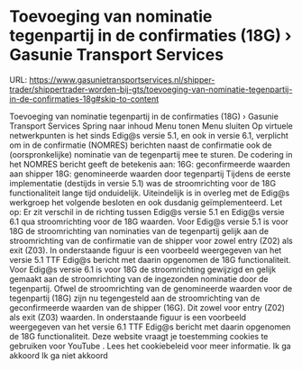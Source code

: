 # Toevoeging van nominatie tegenpartij in de confirmaties (18G) › Gasunie Transport Services

URL: https://www.gasunietransportservices.nl/shipper-trader/shippertrader-worden-bij-gts/toevoeging-van-nominatie-tegenpartij-in-de-confirmaties-18g#skip-to-content

Toevoeging van nominatie tegenpartij in de confirmaties (18G) › Gasunie Transport Services
Spring naar inhoud
Menu tonen
Menu sluiten
Op virtuele netwerkpunten is het sinds Edig@s versie 5.1, en ook in versie 6.1, verplicht om in de
confirmatie
(NOMRES) berichten naast de
confirmatie
ook de (oorspronkelijke)
nominatie
van de tegenpartij mee te sturen. De codering in het NOMRES bericht geeft de betekenis aan:
16G: geconfirmeerde waarden aan shipper
18G: genomineerde waarden door tegenpartij
Tijdens de eerste implementatie (destijds in versie 5.1) was de stroomrichting voor de 18G functionaliteit lange tijd onduidelijk. Uiteindelijk is in overleg met de Edig@s werkgroep het volgende besloten en ook dusdanig geïmplementeerd.
Let op:
Er zit verschil in de richting tussen Edig@s versie 5.1 en Edig@s versie 6.1 qua stroomrichting voor de 18G waarden.
Voor Edig@s versie 5.1 is voor 18G de stroomrichting van nominaties van de tegenpartij gelijk aan de stroomrichting van de
confirmatie
van de shipper voor zowel entry (Z02) als exit (Z03). In onderstaande figuur is een voorbeeld weergegeven van het versie 5.1 TTF Edig@s bericht met daarin opgenomen de 18G functionaliteit.
Voor Edig@s versie 6.1 is voor 18G de stroomrichting gewijzigd en gelijk gemaakt aan de stroomrichting van de ingezonden
nominatie
door de tegenpartij. Ofwel de stroomrichting van de genomineerde waarden voor de tegenpartij (18G) zijn nu tegengesteld aan de stroomrichting van de geconfirmeerde waarden van de shipper (16G). Dit zowel voor entry (Z02) als exit (Z03) waarden. In onderstaande figuur is een voorbeeld weergegeven van het versie 6.1 TTF Edig@s bericht met daarin opgenomen de 18G functionaliteit.
Deze website vraagt je toestemming cookies te gebruiken voor
YouTube
. Lees het
cookiebeleid
voor meer informatie.
Ik ga akkoord
Ik ga niet akkoord